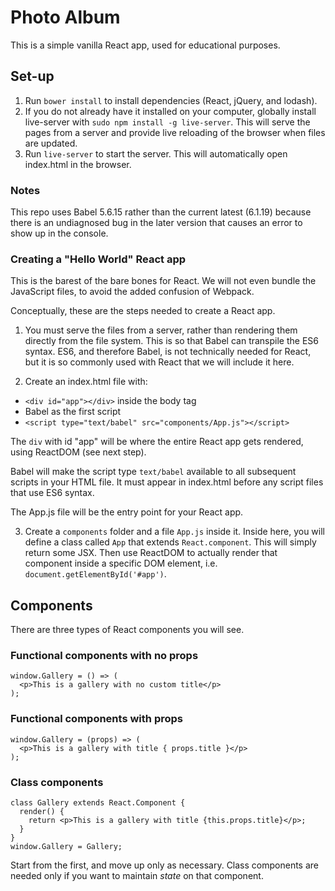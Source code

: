 # Photo Album

This is a simple vanilla React app, used for educational purposes.

## Set-up

1. Run ```bower install``` to install dependencies (React, jQuery, and lodash).
2. If you do not already have it installed on your computer, globally install live-server with ```sudo npm install -g live-server```. This will serve the pages from a server and provide live reloading of the browser when files are updated.
3. Run ```live-server``` to start the server. This will automatically open index.html in the browser.

### Notes

This repo uses Babel 5.6.15 rather than the current latest (6.1.19) because there is an undiagnosed bug in the later version that causes an error to show up in the console.

### Creating a "Hello World" React app

This is the barest of the bare bones for React. We will not even bundle the JavaScript files, to avoid the added confusion of Webpack.

Conceptually, these are the steps needed to create a React app.

1. You must serve the files from a server, rather than rendering them directly from the file system. This is so that Babel can transpile the ES6 syntax. ES6, and therefore Babel, is not technically needed for React, but it is so commonly used with React that we will include it here.

2. Create an index.html file with:
  * ```<div id="app"></div>``` inside the body tag
  * Babel as the first script
  * ```<script type="text/babel" src="components/App.js"></script>```

The ```div``` with id "app" will be where the entire React app gets rendered, using ReactDOM (see next step).

Babel will make the script type ```text/babel``` available to all subsequent scripts in your HTML file. It must appear in index.html before any script files that use ES6 syntax.

The App.js file will be the entry point for your React app.

3. Create a ```components``` folder and a file ```App.js``` inside it. Inside here, you will define a class called ```App``` that extends ```React.component```. This will simply return some JSX. Then use ReactDOM to actually render that component inside a specific DOM element, i.e. ```document.getElementById('#app')```.

## Components

There are three types of React components you will see.

### Functional components with no props

```
window.Gallery = () => (
  <p>This is a gallery with no custom title</p>
);
```

### Functional components with props

```
window.Gallery = (props) => (
  <p>This is a gallery with title { props.title }</p>
);
```

### Class components

```
class Gallery extends React.Component {
  render() {
    return <p>This is a gallery with title {this.props.title}</p>;
  }
}
window.Gallery = Gallery;
```

Start from the first, and move up only as necessary. Class components are needed only if you want to maintain *state* on that component.